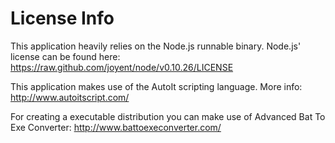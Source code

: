 License Info
============

This application heavily relies on the Node.js runnable binary. Node.js' license can be found here:
https://raw.github.com/joyent/node/v0.10.26/LICENSE

This application makes use of the AutoIt scripting language. More info:
http://www.autoitscript.com/

For creating a executable distribution you can make use of Advanced Bat To Exe Converter:
http://www.battoexeconverter.com/